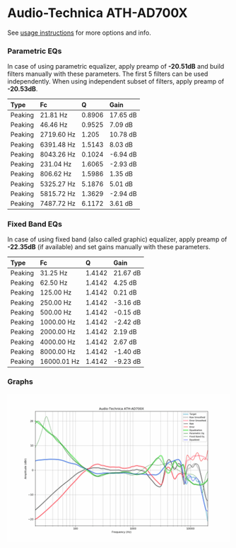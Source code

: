 # Audio-Technica ATH-AD700X
See [usage instructions](https://github.com/jaakkopasanen/AutoEq#usage) for more options and info.

### Parametric EQs
In case of using parametric equalizer, apply preamp of **-20.51dB** and build filters manually
with these parameters. The first 5 filters can be used independently.
When using independent subset of filters, apply preamp of **-20.53dB**.

| Type    | Fc         |      Q | Gain     |
|:--------|:-----------|:-------|:---------|
| Peaking | 21.81 Hz   | 0.8906 | 17.65 dB |
| Peaking | 46.46 Hz   | 0.9525 | 7.09 dB  |
| Peaking | 2719.60 Hz | 1.205  | 10.78 dB |
| Peaking | 6391.48 Hz | 1.5143 | 8.03 dB  |
| Peaking | 8043.26 Hz | 0.1024 | -6.94 dB |
| Peaking | 231.04 Hz  | 1.6065 | -2.93 dB |
| Peaking | 806.62 Hz  | 1.5986 | 1.35 dB  |
| Peaking | 5325.27 Hz | 5.1876 | 5.01 dB  |
| Peaking | 5815.72 Hz | 1.3629 | -2.94 dB |
| Peaking | 7487.72 Hz | 6.1172 | 3.61 dB  |

### Fixed Band EQs
In case of using fixed band (also called graphic) equalizer, apply preamp of **-22.35dB**
(if available) and set gains manually with these parameters.

| Type    | Fc          |      Q | Gain     |
|:--------|:------------|:-------|:---------|
| Peaking | 31.25 Hz    | 1.4142 | 21.67 dB |
| Peaking | 62.50 Hz    | 1.4142 | 4.25 dB  |
| Peaking | 125.00 Hz   | 1.4142 | 0.21 dB  |
| Peaking | 250.00 Hz   | 1.4142 | -3.16 dB |
| Peaking | 500.00 Hz   | 1.4142 | -0.15 dB |
| Peaking | 1000.00 Hz  | 1.4142 | -2.42 dB |
| Peaking | 2000.00 Hz  | 1.4142 | 2.19 dB  |
| Peaking | 4000.00 Hz  | 1.4142 | 2.67 dB  |
| Peaking | 8000.00 Hz  | 1.4142 | -1.40 dB |
| Peaking | 16000.01 Hz | 1.4142 | -9.23 dB |

### Graphs
![](./Audio-Technica%20ATH-AD700X.png)